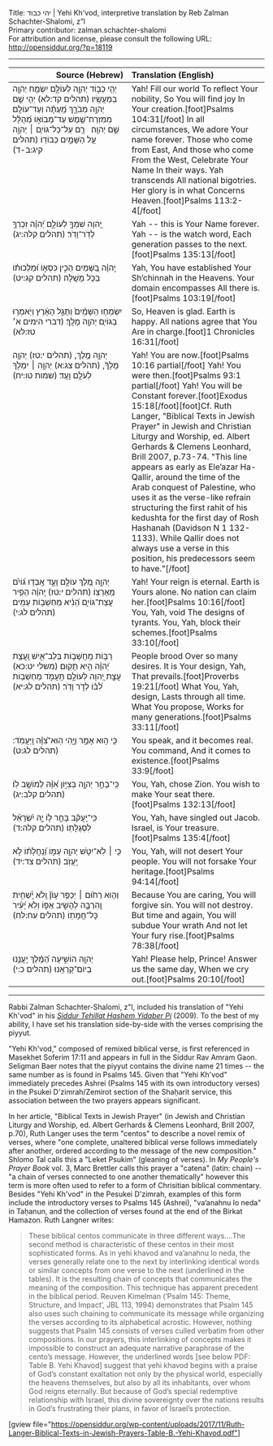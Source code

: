 <html>
<head></head>
<body>
Title: יהי כבוד | Yehi Kh'vod, interpretive translation by Reb Zalman Schachter-Shalomi, z”l<br />
Primary contributor: zalman.schachter-shalomi<br />
For attribution and license, please consult the following URL: <a href="http://opensiddur.org/?p=18119">http://opensiddur.org/?p=18119</a>
<p />
<hr />

<table style="margin-left: auto;margin-right: auto;" class="draggable">
<thead><tr><th id="x" style="text-align: right;">Source (Hebrew)</th><th style="text-align: left;">Translation (English)</th></tr></thead>
<tbody>
<tr>
<td style="vertical-align:top;" width="46%">
<div class="liturgy"><span lang="he">
יְהִ֤י כְב֣וֹד 
יְהוָ֣ה לְעוֹלָ֑ם 
יִשְׂמַ֖ח יְהוָ֣ה 
בְּמַעֲשָֽׂיו׃ <span class="citation">(תהלים קד:לא)</span>
יְהִ֤י שֵׁ֣ם יְהוָ֣ה מְבֹרָ֑ךְ 
מֵֽ֝עַתָּ֗ה וְעַד־עוֹלָֽם׃ 
מִמִּזְרַח־שֶׁ֥מֶשׁ 
עַד־מְבוֹא֑וֹ 
מְ֝הֻלָּ֗ל שֵׁ֣ם 
יְהוָֽה׃
&nbsp;
רָ֖ם עַל־כָּל־גּוֹיִ֥ם ׀ 
יְהוָ֑ה 
עַ֖ל הַשָּׁמַ֣יִם 
כְּבוֹדֽוֹ׃ <span class="citation">(תהלים קיג:ב-ד)</span>
</span></div>
</td>
 
<td style="vertical-align:top;" width="53%">
<div class="english">
Yah! Fill our world 
To reflect Your nobility,
So You will find joy 
In Your creation.[foot]Psalms 104:31[/foot]
In all circumstances,
We adore Your name forever.
Those who come from East,
And those who come 
From the West,
Celebrate Your Name 
In their ways.
Yah transcends 
All national bigotries.
Her glory is in what 
Concerns Heaven.[foot]Psalms 113:2-4[/foot]
</div></td>
</tr>


<tr>
<td style="vertical-align:top;" width="46%">
<div class="liturgy"><span lang="he">
יְ֭הוָה שִׁמְךָ֣ לְעוֹלָ֑ם 
יְ֝הוָ֗ה זִכְרְךָ֥ 
לְדֹֽר־וָדֹֽר׃ <span class="citation">(תהלים קלה:יג)</span>
</span></div>
</td>
 
<td style="vertical-align:top;" width="53%">
<div class="english">
Yah -- this is Your Name forever.
Yah -- is the watch word,
Each generation passes to the next.[foot]Psalms 135:13[/foot]
</div></td>
</tr>


<tr>
<td style="vertical-align:top;" width="46%">
<div class="liturgy"><span lang="he">
יְֽהוָ֗ה בַּ֭שָּׁמַיִם 
הֵכִ֣ין כִּסְא֑וֹ 
וּ֝מַלְכוּת֗וֹ 
בַּכֹּ֥ל מָשָֽׁלָה׃ <span class="citation">(תהלים קג:יט)</span>
</span></div>
</td>
 
<td style="vertical-align:top;" width="53%">
<div class="english">
Yah, You have established 
Your Sh’chinnah in the Heavens.
Your domain encompasses 
All there is.[foot]Psalms 103:19[/foot]
</div></td>
</tr>


<tr>
<td style="vertical-align:top;" width="46%">
<div class="liturgy"><span lang="he">
יִשְׂמְח֤וּ הַשָּׁמַֽ֨יִם֙ 
וְתָגֵ֣ל הָאָ֔רֶץ 
וְיֹֽאמְר֥וּ בַגּוֹיִ֖ם 
יְהוָ֥ה מָלָֽךְ׃ <span class="citation">(דברי הימים א׳ טז:לא)</span>
</span></div>
</td>
 
<td style="vertical-align:top;" width="53%">
<div class="english">
So, Heaven is glad.
Earth is happy.
All nations agree 
that You Are in charge.[foot]1 Chronicles 16:31[/foot]
</div></td>
</tr>


<tr>
<td style="vertical-align:top;" width="46%">
<div class="liturgy"><span lang="he">
יְהוָ֣ה מֶ֖לֶךְ, <span class="citation">(תהלים י:טז)</span>
יְהוָ֣ה מָלָךְ֘, <span class="citation">(תהלים צג:א)</span>
יְהוָ֥ה ׀ יִמְלֹ֖ךְ 
לְעֹלָ֥ם וָעֶֽד׃ <span class="citation">(שמות טו:יח)</span>
</span></div>
</td>
 
<td style="vertical-align:top;" width="53%">
<div class="english">
Yah! You are now.[foot]Psalms 10:16 partial[/foot]
Yah! You were then.[foot]Psalms 93:1 partial[/foot]
Yah! You will be
Constant forever.[foot]Exodus 15:18[/foot][foot]Cf. Ruth Langer, "Biblical Texts in Jewish Prayer" in Jewish and Christian Liturgy and Worship, ed. Albert Gerhards & Clemens Leonhard, Brill 2007, p.73-74. "This line appears as early as Ele’azar Ha-Qallir, around the time of the Arab conquest of Palestine, who uses it as the verse-like refrain structuring the first rahit of his kedushta for the first day of Rosh Hashanah (Davidson N 1 132-1133). While Qallir does not always use a verse in this position, his predecessors seem to have."[/foot]
</div></td>
</tr>


<tr>
<td style="vertical-align:top;" width="46%">
<div class="liturgy"><span lang="he">
יְהוָ֣ה מֶ֭לֶךְ עוֹלָ֣ם וָעֶ֑ד 
אָֽבְד֥וּ 
ג֝וֹיִ֗ם מֵֽאַרְצֽוֹ׃ <span class="citation">(תהלים י:טז)</span>
יְֽהוָ֗ה הֵפִ֥יר 
עֲצַת־גּוֹיִ֑ם 
הֵ֝נִ֗יא מַחְשְׁב֥וֹת עַמִּֽים׃ <span class="citation">(תהלים לג:י)</span>
</span></div>
</td>
 
<td style="vertical-align:top;" width="53%">
<div class="english">
Yah! Your reign is eternal.
Earth is Yours alone.
No nation can claim her.[foot]Psalms 10:16[/foot]
You, Yah, void 
The designs of tyrants.
You, Yah, block their schemes.[foot]Psalms 33:10[/foot]
</div></td>
</tr>


<tr>
<td style="vertical-align:top;" width="46%">
<div class="liturgy"><span lang="he">
רַבּ֣וֹת מַֽחֲשָׁב֣וֹת 
בְּלֶב־אִ֑ישׁ 
וַֽעֲצַ֥ת יְ֝הוָ֗ה
הִ֣יא תָקֽוּם׃ <span class="citation">(משלי יט:כא)</span>
עֲצַ֣ת יְ֭הוָה 
לְעוֹלָ֣ם תַּֽעֲמֹ֑ד 
מַחְשְׁב֥וֹת לִ֝בּ֗וֹ 
לְדֹ֣ר וָדֹֽר׃ <span class="citation">(תהלים לג:יא)</span>
</span></div>
</td>
 
<td style="vertical-align:top;" width="53%">
<div class="english">
People brood 
Over so many desires.
It is Your design, Yah, 
That prevails.[foot]Proverbs 19:21[/foot]
What You, Yah, design, 
Lasts through all time.
What You propose,
Works for many generations.[foot]Psalms 33:11[/foot]
</div></td>
</tr>


<tr>
<td style="vertical-align:top;" width="46%">
<div class="liturgy"><span lang="he">
כִּ֤י ה֣וּא אָמַ֣ר וַיֶּ֑הִי 
הֽוּא־צִ֝וָּ֗ה 
וַֽיַּעֲמֹֽד: <span class="citation">(תהלים לג:ט)</span>
</span></div>
</td>
 
<td style="vertical-align:top;" width="53%">
<div class="english">
You speak, and it becomes real.
You command, 
And it comes to existence.[foot]Psalms 33:9[/foot]
</div></td>
</tr>


<tr>
<td style="vertical-align:top;" width="46%">
<div class="liturgy"><span lang="he">
כִּֽי־בָחַ֣ר יְהוָ֣ה בְּצִיּ֑וֹן 
אִ֝וָּ֗הּ לְמוֹשָׁ֥ב לֽוֹ׃ <span class="citation">(תהלים קלב:יג)</span>
</span></div>
</td>
 
<td style="vertical-align:top;" width="53%">
<div class="english">
You, Yah, chose Zion.
You wish to make Your seat there.[foot]Psalms 132:13[/foot]
</div></td>
</tr>


<tr>
<td style="vertical-align:top;" width="46%">
<div class="liturgy"><span lang="he">
כִּֽי־יַֽעֲקֹ֗ב בָּחַ֣ר ל֣וֹ יָ֑הּ 
יִ֝שְׂרָאֵ֗ל לִסְגֻלָּתֽוֹ׃ <span class="citation">(תהלים קלה:ד)</span>
</span></div>
</td>
 
<td style="vertical-align:top;" width="53%">
<div class="english">
You, Yah, have singled out Jacob.
Israel, is Your treasure.[foot]Psalms 135:4[/foot]
</div></td>
</tr>


<tr>
<td style="vertical-align:top;" width="46%">
<div class="liturgy"><span lang="he">
כִּ֤י ׀ לֹֽא־יִטֹּ֣שׁ יְהוָ֣ה 
עַמּ֑וֹ 
וְ֝נַֽחֲלָת֗וֹ 
לֹ֣א יַֽעֲזֹֽב׃ <span class="citation">(תהלים צד:יד)</span>
</span></div>
</td>
 
<td style="vertical-align:top;" width="53%">
<div class="english">
You, Yah, will not desert 
Your people.
You will not forsake 
Your heritage.[foot]Psalms 94:14[/foot]
</div></td>
</tr>


<tr>
<td style="vertical-align:top;" width="46%">
<div class="liturgy"><span lang="he">
וְה֤וּא רַח֙וּם ׀ 
יְכַפֵּ֥ר עָוֹן֘ 
וְֽלֹא יַֽ֫שְׁחִ֥ית 
וְ֖הִרְבָּ֣ה 
לְהָשִׁ֣יב אַפּ֑וֹ 
וְלֹֽא יָ֝עִ֗יר כָּל־חֲמָתֽוֹ׃ <span class="citation">(תהלים עח:לח)</span>
</span></div>
</td>
 
<td style="vertical-align:top;" width="53%">
<div class="english">
Because You are caring, 
You will forgive sin.
You will not destroy.
But time and again,
You will subdue Your wrath
And not let Your fury rise.[foot]Psalms 78:38[/foot]
</div></td>
</tr>


<tr>
<td style="vertical-align:top;" width="46%">
<div class="liturgy"><span lang="he">
יְהוָ֥ה הוֹשִׁ֑יעָה 
הַ֝מֶּֽ֗לֶךְ 
יַֽעֲנֵ֥נוּ 
בְיוֹם־קָרְאֵֽנוּ׃ <span class="citation">(תהלים כ:י)</span>
</span></div>
</td>
 
<td style="vertical-align:top;" width="53%">
<div class="english">
Yah! Please help,
Prince!
Answer us the same day,
When we cry out.[foot]Psalms 20:10[/foot]
</div></td>
</tr>
</tbody></table>

<hr />

Rabbi Zalman Schachter-Shalomi, z"l, included his translation of "Yehi Kh'vod" in his <em><a href="https://opensiddur.org/siddurim/ha-ari/neo-hasidut/reb-zalmans-open-siddur-tehillat-hashem/">Siddur Tehillat Hashem Yidaber Pi</a></em> (2009). To the best of my ability, I have set his translation side-by-side with the verses comprising the piyyut.

"Yehi Kh'vod," composed of remixed biblical verse, is first referenced in Masekhet Soferim 17:11 and appears in full in the Siddur Rav Amram Gaon. Seligman Baer notes that the piyyut contains the divine name 21 times -- the same number as is found in Psalms 145. Given that "Yehi Kh'vod" immediately precedes Ashrei (Psalms 145 with its own introductory verses) in the Psukei D'zimrah/Zemirot section of the Shaḥarit service, this association between the two prayers appears significant.

In her article, "Biblical Texts in Jewish Prayer" (in Jewish and Christian Liturgy and Worship, ed. Albert Gerhards &amp; Clemens Leonhard, Brill 2007, p.70), Ruth Langer uses the term "centos" to describe a novel remix of verses, where "one complete, unaltered biblical verse follows immediately after another, ordered according to the message of the new composition." Shlomo Tal calls this a "Leket Psukim" (gleaning of verses). In <em>My People's Prayer Book</em> vol. 3, Marc Brettler calls this prayer a "catena" (latin: chain) -- "a chain of verses connected to one another thematically" however this term is more often used to refer to a form of Chrisitian biblical commentary. Besides "Yehi Kh'vod" in the Pesukei D'zimrah, examples of this form include the introductory verses to Psalms 145 (Ashrei), "va’anahnu lo neda" in Taḥanun, and the collection of verses found at the end of the Birkat Hamazon. Ruth Langner writes:

<blockquote>These biblical centos communicate in three different ways....The second method is characteristic of these centos in their most sophisticated forms. As in yehi khavod and va’anahnu lo neda, the verses generally relate one to the next by interlinking identical words or similar concepts from one verse to the next (underlined in the tables). It is the resulting chain of concepts that communicates the meaning of the composition. This technique has apparent precedent in the biblical period. Reuven Kimelman (‘Psalm 145: Theme, Structure, and Impact’, JBL 113, 1994) demonstrates that Psalm 145 also uses such chaining to communicate its message while organizing the verses according to its alphabetical acrostic. However, nothing suggests that Psalm 145 consists of verses culled verbatim from other compositions. In our prayers, this interlinking of concepts makes it impossible to construct an adequate narrative paraphrase of the cento’s message. However, the underlined words [see below PDF: Table B. Yehi Khavod] suggest that yehi khavod begins with a praise of God’s constant exaltation not only by the physical world, especially the heavens themselves, but also by all its inhabitants, over whom God reigns eternally. But because of God’s special redemptive relationship with Israel, this divine sovereignty over the nations results in God’s frustrating their plans, in favor of Israel’s protection.</blockquote>

[gview file="https://opensiddur.org/wp-content/uploads/2017/11/Ruth-Langer-Biblical-Texts-in-Jewish-Prayers-Table-B.-Yehi-Khavod.pdf"]
</body>
</html>